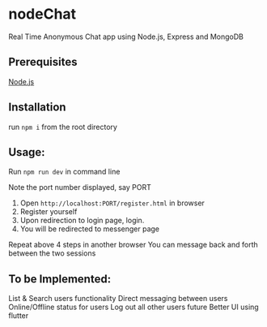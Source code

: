 # nodeChat

Real Time Anonymous Chat app using Node.js, Express and MongoDB

## Prerequisites

[Node.js](https://nodejs.org/en/download/)

## Installation

run `npm i` from the root directory

## Usage:

Run `npm run dev` in command line

Note the port number displayed, say PORT

1. Open `http://localhost:PORT/register.html` in browser
2. Register yourself
3. Upon redirection to login page, login.
4. You will be redirected to messenger page

Repeat above 4 steps in another browser
You can message back and forth between the two sessions

## To be Implemented:

List & Search users functionality
Direct messaging between users
Online/Offline status for users
Log out all other users future
Better UI using flutter

